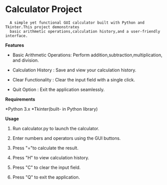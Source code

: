 # Calculator Project

      A simple yet functional GUI calculator built with Python and Tkinter.This project demonstrates 
      basic arithmetic operations,calculation history,and a user-friendly interface.

**Features**
 
  * Basic Arithmetic Operations: Perform addition,subtraction,multiplication, and division. 

  * Calculation History : Save and view your calculation history.

  * Clear Functionality : Clear the input field with a single click. 

  * Quit Option : Exit the application seamlessly.
  

**Requirements**

   *Python 3.x
   *Tkinter(built- in Python library)


**Usage**

  1. Run calculator.py to launch the calculator.

  2. Enter numbers and operators using the GUI buttons.

  3. Press "="to calculate the result.

  4. Press "H" to view calculation history.

  5. Press "C" to clear the input field.

  6. Press "Q" to exit the application.
